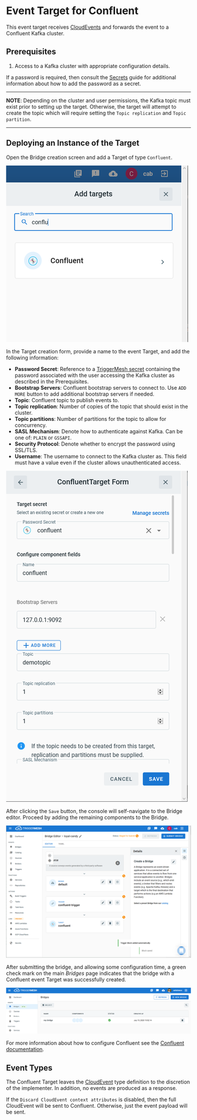 
# Event Target for Confluent

This event target receives [CloudEvents][ce] and forwards the event to a Confluent Kafka cluster.

## Prerequisites

1. Access to a Kafka cluster with appropriate configuration details.

If a password is required, then consult the [Secrets](../guides/secrets.md) guide
for additional information about how to add the password as a secret.

---

**NOTE**: Depending on the cluster and user permissions, the Kafka topic must
exist prior to setting up the target. Otherwise, the target will attempt to create
the topic which will require setting the `Topic replication` and `Topic partition`.

---

## Deploying an Instance of the Target

Open the Bridge creation screen and add a Target of type `Confluent`.

![Adding a Confluent Target](../images/confluent-target/create-bridge-1.png)

In the Target creation form, provide a name to the event Target, and add the following information:

* **Password Secret**: Reference to a [TriggerMesh secret][tm-secret] containing the password associated with the user accessing the Kafka cluster as described in the Prerequisites.
* **Bootstrap Servers**: Confluent bootstrap servers to connect to. Use `ADD MORE` button to add additional bootstrap servers if needed.
* **Topic**: Confluent topic to publish events to.
* **Topic replication**: Number of copies of the topic that should exist in the cluster.
* **Topic partitions**: Number of partitions for the topic to allow for concurrency.
* **SASL Mechanism**: Denote how to authenticate against Kafka. Can be one of: `PLAIN` or `GSSAPI`.
* **Security Protocol**: Denote whether to encrypt the password using SSL/TLS.
* **Username**: The username to connect to the Kafka cluster as. This field must have a value even if the cluster allows unauthenticated access.

![Confluent Target form](../images/confluent-target/create-bridge-2.png)

After clicking the `Save` button, the console will self-navigate to the Bridge editor. Proceed by adding the remaining components to the Bridge.

![Bridge overview](../images/confluent-target/create-bridge-3.png)

After submitting the bridge, and allowing some configuration time, a green check mark on the main _Bridges_ page indicates that the bridge with a Confluent event Target was successfully created.

![Bridge status](../images/bridge-status-green.png)

For more information about how to configure Confluent see the [Confluent documentation][docs].

## Event Types

The Confluent Target leaves the [CloudEvent][ce] type definition to the discretion of
the implementer. In addition, no events are produced as a response.

If the `Discard CloudEvent context attributes` is disabled, then the full
CloudEvent will be sent to Confluent. Otherwise, just the event payload will be sent.

[ce]: https://cloudevents.io/
[ce-jsonformat]: https://github.com/cloudevents/spec/blob/v1.0/json-format.md
[tm-secret]:https://docs.triggermesh.io/guides/secrets/
[docs]: https://docs.confluent.io/current/index.html
